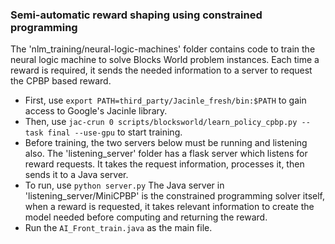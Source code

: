 ### Semi-automatic reward shaping using constrained programming
The 'nlm_training/neural-logic-machines' folder contains code to train the neural logic machine to solve Blocks World 
problem instances. Each time a reward is required, it sends the needed information to a server to request the CPBP based reward.
- First, use ```export PATH=third_party/Jacinle_fresh/bin:$PATH``` to gain access to Google's Jacinle library. 
- Then, use ```jac-crun 0 scripts/blocksworld/learn_policy_cpbp.py --task final --use-gpu``` to start training.
- Before training, the two servers below must be running and listening also.
The 'listening_server' folder has a flask server which listens for reward requests. It takes the request information, processes
it, then sends it to a Java server.
- To run, use ```python server.py```
The Java server in 'listening_server/MiniCPBP' is the constrained programming solver itself, when a reward is requested, it takes relevant information to 
create the model needed before computing and returning the reward.
- Run the ```AI_Front_train.java``` as the main file. 
